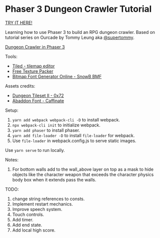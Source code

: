# Phaser 3 Dungeon Crawler Tutorial

[TRY IT HERE!](https://gifted-keller-010eef.netlify.app/)

Learning how to use Phaser 3 to build an RPG dungeon crawler.
Based on tutorial series on Ourcade by Tommy Leung aka [@supertommy](https://github.com/supertommy).

[Dungeon Crawler in Phaser 3](https://www.youtube.com/playlist?list=PLumYWZ2t7CRtgjbZK0JMoXHjebeYmT85-)

Tools:

- [Tiled - tilemap editor](https://www.mapeditor.org/)
- [Free Texture Packer](https://free-tex-packer.com/app/)
- [Bitmap Font Generator Online - SnowB BMF](https://snowb.org/)

Assets credits:

- [Dungeon Tileset II - 0x72](https://0x72.itch.io/dungeontileset-ii)
- [Abaddon Font - Caffinate](https://caffinate.itch.io/abaddon)

Setup:

1. `yarn add webpack webpack-cli -D` to install webpack.
2. `npx webpack-cli init` to initialize webpack.
3. `yarn add phaser` to install phaser.
4. `yarn add file-loader -D` to install `file-loader` for webpack.
5. Use `file-loader` in webpack.config.js to serve static images.

Use `yarn serve` to run locally.

Notes:

1. For bottom walls add to the wall_above layer on top as a mask to hide objects like the character weapon that exceeds the character physics body box when it extends pass the walls.

TODO:

1. change string references to consts.
2. Implement restart mechanics.
3. Improve speech system.
4. Touch controls.
5. Add timer.
6. Add end state.
7. Add local high score.
